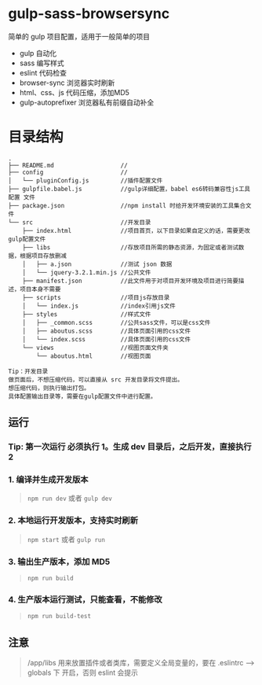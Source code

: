 # gulp-sass-browsersync

简单的 gulp 项目配置，适用于一般简单的项目

- gulp 自动化
- sass 编写样式
- eslint 代码检查
- browser-sync 浏览器实时刷新
- html、css、js 代码压缩，添加MD5
- gulp-autoprefixer 浏览器私有前缀自动补全

# 目录结构
```
.
├── README.md                   //
├── config                      //
│   └── pluginConfig.js         //插件配置文件
├── gulpfile.babel.js           //gulp详细配置，babel es6转码兼容性js工具配置 文件
├── package.json                //npm install 时给开发环境安装的工具集合文件
└── src                         //开发目录
    ├── index.html              //项目首页，以下目录如果自定义的话，需要更改gulp配置文件
    ├── libs                    //存放项目所需的静态资源，为固定或者测试数据，根据项目存放删减
    │   ├── a.json              //测试 json 数据
    │   └── jquery-3.2.1.min.js //公共文件
    ├── manifest.json           //此文件用于对项目开发环境及项目进行简要描述，项目本身不需要
    ├── scripts                 //项目js存放目录
    │   └── index.js            //index引用js文件
    ├── styles                  //样式文件
    │   ├── _common.scss        //公共sass文件，可以是css文件
    │   ├── aboutus.scss        //具体页面引用的css文件
    │   └── index.scss          //具体页面引用的css文件
    └── views                   //视图页面文件夹
        └── aboutus.html        //视图页面

```
```
Tip：开发目录
做页面后，不想压缩代码，可以直接从 src 开发目录将文件提出。
想压缩代码，则执行输出打包。
具体配置输出目录等，需要在gulp配置文件中进行配置。
```

## 运行

### Tip: 第一次运行 必须执行 1。生成 dev 目录后，之后开发，直接执行 2

### 1. 编译并生成开发版本

> `npm run dev` 或者 `gulp dev`

### 2. 本地运行开发版本，支持实时刷新

> `npm start` 或者 `gulp run`

### 3. 输出生产版本，添加 MD5

> `npm run build`

### 4. 生产版本运行测试，只能查看，不能修改

> `npm run build-test`

## 注意
> /app/libs 用来放置插件或者类库，需要定义全局变量的，要在 .eslintrc --> globals 下 开启，否则 eslint 会提示
